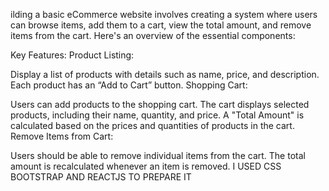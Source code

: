ilding a basic eCommerce website involves creating a system where users can browse items, add them to a cart, view the total amount, and remove items from the cart. Here's an overview of the essential components:

Key Features:
Product Listing:

Display a list of products with details such as name, price, and description.
Each product has an “Add to Cart” button.
Shopping Cart:

Users can add products to the shopping cart.
The cart displays selected products, including their name, quantity, and price.
A "Total Amount" is calculated based on the prices and quantities of products in the cart.
Remove Items from Cart:

Users should be able to remove individual items from the cart.
The total amount is recalculated whenever an item is removed.
I USED CSS BOOTSTRAP AND REACTJS TO PREPARE IT 
